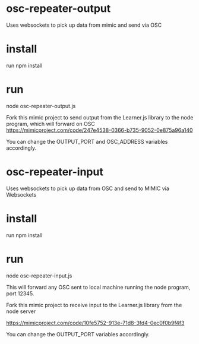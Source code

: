 # osc-repeater-output
Uses websockets to pick up data from mimic and send via OSC

# install
run npm install

# run
node osc-repeater-output.js 

Fork this mimic project to send output from the Learner.js library to the node program, which will forward on OSC https://mimicproject.com/code/247e4538-0366-b735-9052-0e875a96a140

You can change the OUTPUT_PORT and OSC_ADDRESS variables accordingly.

# osc-repeater-input
Uses websockets to pick up data from OSC and send to MIMIC via Websockets

# install
run npm install

# run
node osc-repeater-input.js

This will forward any OSC sent to local machine running the node program, port 12345.

Fork this mimic project to receive input to the Learner.js library from the node server

https://mimicproject.com/code/10fe5752-913e-71d8-3fd4-0ec0f0b9f4f3

You can change the OUTPUT_PORT variables accordingly.
